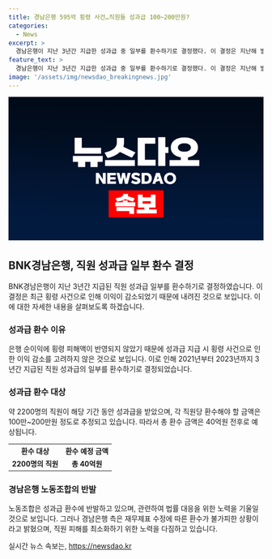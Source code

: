 ```yaml
---
title: 경남은행 595억 횡령 사건…직원들 성과급 100~200만원?
categories:
  - News
excerpt: >
  경남은행이 지난 3년간 지급한 성과급 중 일부를 환수하기로 결정했다. 이 결정은 지난해 발생한 수백억원대 직원 횡령 사건으로 인해 내렸으며, 이에 따라 2200명의 직원들이 각자 100만~200만원을 환수해야 한다. 경남은행은 금감원의 수정 재무제표 감리가 완료되면 환수 절차에 들어갈 예정이지만, 이에 대해 노동조합은 반발하고 있다. 경남은행은 직원들의 피해를 최소화하기 위해 노력하고 있다고 전했다.
feature_text: >
  경남은행이 지난 3년간 지급한 성과급 중 일부를 환수하기로 결정했다. 이 결정은 지난해 발생한 수백억원대 직원 횡령 사건으로 인해 내렸으며, 이에 따라 2200명의 직원들이 각자 100만~200만원을 환수해야 한다. 경남은행은 금감원의 수정 재무제표 감리가 완료되면 환수 절차에 들어갈 예정이지만, 이에 대해 노동조합은 반발하고 있다. 경남은행은 직원들의 피해를 최소화하기 위해 노력하고 있다고 전했다.
image: '/assets/img/newsdao_breakingnews.jpg'
---
```


<p><img src="/assets/img/newsdao_breakingnews.jpg" alt="implanttips 속보" /></p>

<h2 data-ke-size="size26">BNK경남은행, 직원 성과급 일부 환수 결정</h2>

<p data-ke-size="size16">BNK경남은행이 지난 3년간 지급된 직원 성과급 일부를 환수하기로 결정하였습니다. 이 결정은 최근 횡령 사건으로 인해 이익이 감소되었기 때문에 내려진 것으로 보입니다. 이에 대한 자세한 내용을 살펴보도록 하겠습니다.</p>

<h3>성과급 환수 이유</h3>

<p data-ke-size="size16">은행 순이익에 횡령 피해액이 반영되지 않았기 때문에 성과급 지급 시 횡령 사건으로 인한 이익 감소를 고려하지 않은 것으로 보입니다. 이로 인해 2021년부터 2023년까지 3년간 지급된 직원 성과급의 일부를 환수하기로 결정되었습니다.</p>

<h3>성과급 환수 대상</h3>

<p data-ke-size="size16">약 2200명의 직원이 해당 기간 동안 성과급을 받았으며, 각 직원당 환수해야 할 금액은 100만~200만원 정도로 추정되고 있습니다. 따라서 총 환수 금액은 40억원 전후로 예상됩니다.</p>

<table>
    <tr>
        <th>환수 대상</th>
        <th>환수 예정 금액</th>
    </tr>
    <tr>
        <td style="text-align: center; height: 17px;"><b>2200명의 직원</b></td>
        <td style="text-align: center; height: 17px;"><b>총 40억원</b></td>
    </tr>
</table>

<h3>경남은행 노동조합의 반발</h3>

<p data-ke-size="size16">노동조합은 성과급 환수에 반발하고 있으며, 관련하여 법률 대응을 위한 노력을 기울일 것으로 보입니다. 그러나 경남은행 측은 재무제표 수정에 따른 환수가 불가피한 상황이라고 밝혔으며, 직원 피해를 최소화하기 위한 노력을 다짐하고 있습니다.</p>
실시간 뉴스 속보는, <a href="https://newsdao.kr" rel="dofollow">https://newsdao.kr</a>


